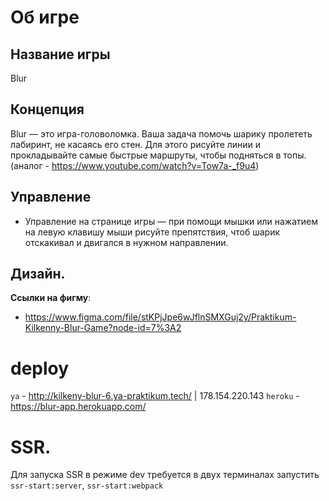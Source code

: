 # Об игре

## Название игры
Blur

## Концепция
Blur — это игра-головоломка. Ваша задача помочь шарику пролететь лабиринт, не касаясь его стен. Для этого рисуйте линии и прокладывайте самые быстрые маршруты, чтобы подняться в топы. (аналог - https://www.youtube.com/watch?v=Tow7a-_f9u4)

## Управление
- Управление на странице игры — при помощи мышки или нажатием на левую клавишу мыши рисуйте препятствия, чтоб шарик отскакивал и двигался в нужном направлении.

## Дизайн.
**Ссылки на фигму**:
- https://www.figma.com/file/stKPjJpe6wJflnSMXGuj2y/Praktikum-Kilkenny-Blur-Game?node-id=7%3A2

# deploy
`ya` - http://kilkeny-blur-6.ya-praktikum.tech/ | 178.154.220.143
`heroku` -  https://blur-app.herokuapp.com/

# SSR.
Для запуска SSR в режиме dev требуется в двух терминалах запустить `ssr-start:server`, `ssr-start:webpack`
